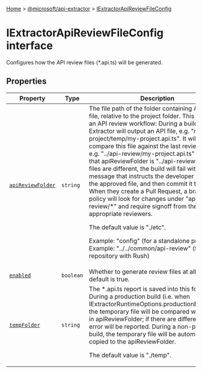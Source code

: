 [Home](./index) &gt; [@microsoft/api-extractor](api-extractor.md) &gt; [IExtractorApiReviewFileConfig](api-extractor.iextractorapireviewfileconfig.md)

# IExtractorApiReviewFileConfig interface

Configures how the API review files (\*.api.ts) will be generated.

## Properties

|  Property | Type | Description |
|  --- | --- | --- |
|  [`apiReviewFolder`](api-extractor.iextractorapireviewfileconfig.apireviewfolder.md) | `string` | The file path of the folder containing API review file, relative to the project folder. This is part of an API review workflow: During a build, the API Extractor will output an API file, e.g. "my-project/temp/my-project.api.ts". It will then compare this file against the last reviewed file, e.g. "../api-review/my-project.api.ts" (assuming that apiReviewFolder is "../api-review"). If the files are different, the build will fail with an error message that instructs the developer to update the approved file, and then commit it to Git. When they create a Pull Request, a branch policy will look for changes under "api-review/\*" and require signoff from the appropriate reviewers. <p/> The default value is "./etc". <p/> Example: "config" (for a standalone project) Example: "../../common/api-review" (for a Git repository with Rush) |
|  [`enabled`](api-extractor.iextractorapireviewfileconfig.enabled.md) | `boolean` | Whether to generate review files at all. The default is true. |
|  [`tempFolder`](api-extractor.iextractorapireviewfileconfig.tempfolder.md) | `string` | The \*.api.ts report is saved into this folder. During a production build (i.e. when IExtractorRuntimeOptions.productionBuild=true) the temporary file will be compared with the file in apiReviewFolder; if there are differences, and error will be reported. During a non-production build, the temporary file will be automatically copied to the apiReviewFolder. <p/> The default value is "./temp". |

